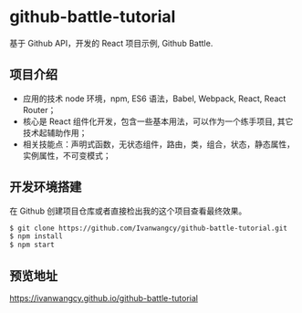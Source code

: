 # github-battle-tutorial
基于 Github API，开发的 React 项目示例, Github Battle.
## 项目介绍
- 应用的技术 node 环境，npm, ES6 语法，Babel, Webpack, React, React Router；
- 核心是 React 组件化开发，包含一些基本用法，可以作为一个练手项目, 其它技术起辅助作用；
- 相关技能点：声明式函数，无状态组件，路由，类，组合，状态，静态属性，实例属性，不可变模式；

## 开发环境搭建
在 Github 创建项目仓库或者直接检出我的这个项目查看最终效果。
```sh
$ git clone https://github.com/Ivanwangcy/github-battle-tutorial.git
$ npm install
$ npm start
```
## 预览地址
https://ivanwangcy.github.io/github-battle-tutorial
